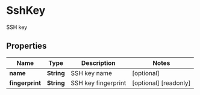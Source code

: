 

# SshKey

SSH key

## Properties

| Name | Type | Description | Notes |
|------------ | ------------- | ------------- | -------------|
|**name** | **String** | SSH key name |  [optional] |
|**fingerprint** | **String** | SSH key fingerprint |  [optional] [readonly] |



